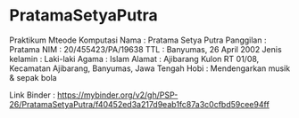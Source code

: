 # PratamaSetyaPutra
Praktikum Mteode Komputasi
Nama          : Pratama Setya Putra
Panggilan     : Pratama
NIM           : 20/455423/PA/19638
TTL           : Banyumas, 26 April 2002
Jenis kelamin : Laki-laki
Agama         : Islam
Alamat        : Ajibarang Kulon RT 01/08, Kecamatan Ajibarang, Banyumas, Jawa Tengah
Hobi          : Mendengarkan musik & sepak bola

Link Binder   : https://mybinder.org/v2/gh/PSP-26/PratamaSetyaPutra/f40452ed3a217d9eab1fc87a3c0cfbd59cee94ff
